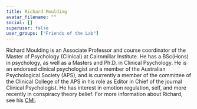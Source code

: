 ```yaml
---
title: Richard Moulding
avatar_filename: ""
social: []
superuser: false
user_groups: ["Friends of the Lab"]
---
```


Richard Moulding is an Associate Professor and course coordinator of the Master of Psychology (Clinical) at Cairnmillar Institute. He has a BSc(Hons) in psychology, as well as a Masters and Ph.D. in Clinical Psychology. He is an endorsed clinical psychologist and a member of the Australian Psychological Society (APS), and is currently a member of the committee of the Clinical College of the APS in his role as Editor in Chief of the journal Clinical Psychologist. He has interest in emotion regulation, self, and more recently in conspiracy theory belief. For more information about Richard, see his [CMI](https://www.cairnmillar.org.au/moulding-richard).
